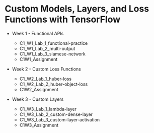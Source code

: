 # Custom Models, Layers, and Loss Functions with TensorFlow

* Week 1 - Functional APIs
    * C1_W1_Lab_1_functional-practice
    * C1_W1_Lab_2_multi-output
    * C1_W1_Lab_3_siamese-network
    * C1W1_Assignment

* Week 2 - Custom Loss Functions
    * C1_W2_Lab_1_huber-loss
    * C1_W2_Lab_2_huber-object-loss
    * C1W2_Assignment

* Week 3 - Custom Layers
    * C1_W3_Lab_1_lambda-layer
    * C1_W3_Lab_2_custom-dense-layer
    * C1_W3_Lab_3_custom-layer-activation
    * C1W3_Assignment